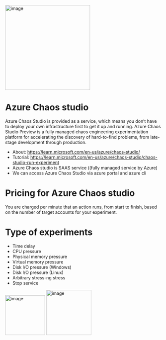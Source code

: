 <img width="273" alt="image" src="https://github.com/cloudtechner/chaos-engineering-tools/assets/87966660/99400e8b-48df-4c58-9186-489f6414b928">


# Azure Chaos studio

Azure Chaos Studio is provided as a service, which means you don’t have to deploy your own infrastructure first to get it up and running. Azure Chaos Studio Preview is a fully managed chaos engineering experimentation platform for accelerating the discovery of hard-to-find problems, from late-stage development through production.

* About: https://learn.microsoft.com/en-us/azure/chaos-studio/
* Tutorial: https://learn.microsoft.com/en-us/azure/chaos-studio/chaos-studio-run-experiment
* Azure Chaos studio is SAAS service ((fully managed service by Azure)
* We can access Azure Chaos Studio via azure portal and azure cli
  
# Pricing for Azure Chaos studio

You are charged per minute that an action runs, from start to finish, based on the number of target accounts for your experiment. 

# Type of experiments

* Time delay
* CPU pressure
* Physical memory pressure
* Virtual memory pressure
* Disk I/O pressure (Windows)
* Disk I/O pressure (Linux)
* Arbitrary stress-ng stress
* Stop service

<img width="128" alt="image" src="https://github.com/cloudtechner/chaos-engineering-tools/assets/87966660/df0b52c1-362b-46f7-a167-b893af85e3d1">

<img width="145" alt="image" src="https://github.com/cloudtechner/chaos-engineering-tools/assets/87966660/d41ca1af-d4f6-43d9-9167-dd59287ff9ed">
